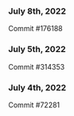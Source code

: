 ### July 8th, 2022

Commit #176188

### July 5th, 2022

Commit #314353


### July 4th, 2022

Commit #72281
